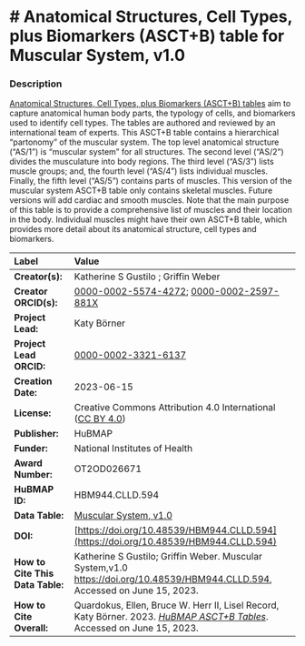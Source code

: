 # # Anatomical Structures, Cell Types, plus Biomarkers (ASCT+B) table for Muscular System, v1.0

### Description
[Anatomical Structures, Cell Types, plus Biomarkers (ASCT+B) tables](https://humanatlas.io/asctb-tables) aim to capture anatomical human body parts, the typology of cells, and biomarkers used to identify cell types. The tables are authored and reviewed by an international team of experts. This ASCT+B table contains a hierarchical “partonomy” of the muscular system. The top level anatomical structure (“AS/1”) is “muscular system” for all structures. The second level (“AS/2”) divides the musculature into body regions. The third level (“AS/3”) lists muscle groups; and, the fourth level (“AS/4”) lists individual muscles. Finally, the fifth level (“AS/5”) contains parts of muscles. This version of the muscular system ASCT+B table only contains skeletal muscles. Future versions will add cardiac and smooth muscles. Note that the main purpose of this table is to provide a comprehensive list of muscles and their location in the body. Individual muscles might have their own ASCT+B table, which provides more detail about its anatomical structure, cell types and biomarkers.


| Label | Value |
| :------------- |:-------------|
| **Creator(s):** | Katherine S Gustilo ; Griffin Weber |
| **Creator ORCID(s):** |[0000-0002-5574-4272](https://orcid.org/0000-0002-5574-4272); [0000-0002-2597-881X](https://orcid.org/0000-0002-2597-881X) |
| **Project Lead:** | Katy B&ouml;rner |
| **Project Lead ORCID:** | [0000-0002-3321-6137](https://orcid.org/0000-0002-3321-6137) |
| **Creation Date:** | 2023-06-15 |
| **License:** | Creative Commons Attribution 4.0 International ([CC BY 4.0](https://creativecommons.org/licenses/by/4.0/)) |
| **Publisher:** | HuBMAP |
| **Funder:** | National Institutes of Health |
| **Award Number:** | OT2OD026671 |
| **HuBMAP ID:** | HBM944.CLLD.594 |
| **Data Table:** | [Muscular System, v1.0](https://hubmapconsortium.github.io/ccf-releases/v1.4/asct-b/asct-b-vh-muscular-system.csv) |
| **DOI:** | [https://doi.org/10.48539/HBM944.CLLD.594](https://doi.org/10.48539/HBM944.CLLD.594) |
| **How to Cite This Data Table:** |  Katherine S Gustilo; Griffin Weber. Muscular System,v1.0 https://doi.org/10.48539/HBM944.CLLD.594, Accessed on June 15, 2023. |
| **How to Cite Overall:** | Quardokus, Ellen, Bruce W. Herr II, Lisel Record, Katy B&ouml;rner. 2023. [*HuBMAP ASCT+B Tables*](https://humanatlas.io/asctb-tables). Accessed on June 15, 2023. |

